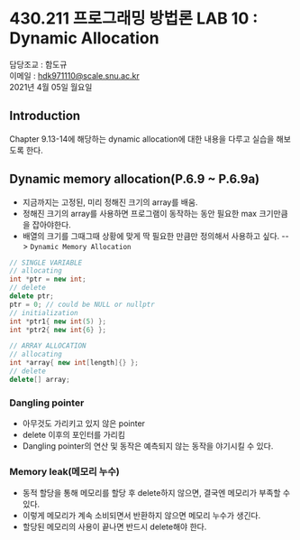 # 430.211 프로그래밍 방법론 LAB 10 : Dynamic Allocation
담당조교 : 함도규   
이메일 : hdk971110@scale.snu.ac.kr     
2021년 4월 05일 월요일

## Introduction
Chapter 9.13-14에 해당하는 dynamic allocation에 대한 내용을 다루고 실습을 해보도록 한다.

## Dynamic memory allocation(P.6.9 ~ P.6.9a)
* 지금까지는 고정된, 미리 정해진 크기의 array를 배움.
* 정해진 크기의 array를 사용하면 프로그램이 동작하는 동안 필요한 max 크기만큼을 잡아야한다.
* 배열의 크기를 그때그때 상황에 맞게 딱 필요한 만큼만 정의해서 사용하고 싶다. --> `Dynamic Memory Allocation`
``` c++
// SINGLE VARIABLE
// allocating
int *ptr = new int;
// delete
delete ptr;
ptr = 0; // could be NULL or nullptr
// initialization
int *ptr1{ new int(5) };
int *ptr2{ new int{6} };

// ARRAY ALLOCATION
// allocating
int *array{ new int[length]{} };
// delete
delete[] array;
```
### Dangling pointer
* 아무것도 가리키고 있지 않은 pointer
* delete 이후의 포인터를 가리킴
* Dangling pointer의 연산 및 동작은 예측되지 않는 동작을 야기시킬 수 있다.

### Memory leak(메모리 누수)
* 동적 할당을 통해 메모리를 할당 후 delete하지 않으면, 결국엔 메모리가 부족할 수 있다.
* 이렇게 메모리가 계속 소비되면서 반환하지 않으면 메모리 누수가 생긴다.
* 할당된 메모리의 사용이 끝나면 반드시 delete해야 한다.
